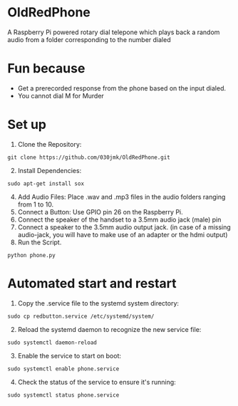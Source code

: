 # OldRedPhone
A Raspberry Pi powered rotary dial telepone which plays back a random audio from a folder corresponding to the number dialed

# Fun because
- Get a prerecorded response from the phone based on the input dialed.
- You cannot dial M for Murder

# Set up
1. Clone the Repository:
```
git clone https://github.com/030jmk/OldRedPhone.git
```
2. Install Dependencies:
```
sudo apt-get install sox
```
4. Add Audio Files: Place .wav and .mp3 files in the audio folders ranging from 1 to 10.
5. Connect a Button: Use GPIO pin 26 on the Raspberry Pi.
6. Connect the speaker of the handset to a 3.5mm audio jack (male) pin
7. Connect a speaker to the 3.5mm audio output jack. (in case of a missing audio-jack, you will have to make use of an adapter or the hdmi output)
8. Run the Script.
```
python phone.py
```


# Automated start and restart
1. Copy the .service file to the systemd system directory:
```
sudo cp redbutton.service /etc/systemd/system/
```
2. Reload the systemd daemon to recognize the new service file:
```
sudo systemctl daemon-reload
```
3. Enable the service to start on boot:
```
sudo systemctl enable phone.service
```
4. Check the status of the service to ensure it's running:
```
sudo systemctl status phone.service
```

